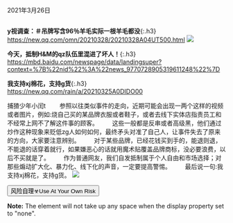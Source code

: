 2021年3月26日
```note
```
**y视调查：＃吊牌写含96％羊毛实际一根羊毛都没**{:.h3}<br>
https://new.qq.com/omn/20210328/20210328A04UT500.html
![](http://wx2.sinaimg.cn/large/d8b41602gy1gowg0hq0f2j20h10bk48f.jpg)

**今天，抵制H&M的qz队伍里混进了坏人！**{:.h3}<br>
https://mbd.baidu.com/newspage/data/landingsuper?context=%7B%22nid%22%3A%22news_9770728905319611248%22%7D

**我支持xj棉花，支持g货**{:.h3}<br>
https://new.qq.com/rain/a/20210325A0DIDO00

捕猹少年小闰t
　　参照以往类似事件的走向，近期可能会出现一两个这样的视频或者图片，例如:烧自己买的某品牌衣服或者鞋子，或者去线下实体店指责员工和不经常上网不了解这件事的顾客。
　　这些一般都是反串或者高级黑，他们通过炒作这种现象来贬低zg人如何如何，最终矛头对准了自己人，让事件失去了原来的方向，大家要注意辨别。
　　对于某些品牌，已经花钱买到手的，能退则退，不能退的话穿着就行，如果嫌恶心的话就用魔术贴覆盖品牌商标，没必要浪费，以后不买就是了。
　　作为普通网友，我们自发抵制属于个人自由和市场选择；对那些煽动扩大化、暴力化、线下化的声音，一定要提高警惕。
　　最后说一句:我支持xj棉花，支持g货。
![](https://inews.gtimg.com/newsapp_bt/0/13334470232/1000)

<button onclick="myFunction()">风险自理☣Use At Your Own Risk</button>

<div id="myDIV" style="display: none">

<u>zg大使应约赴法gw交b交涉，媒体披露现场“火药味十足</u>{:.h3}<br>
[https://baijiahao.baidu.com/s?id=1695173821537579921](https://baijiahao.baidu.com/s?id=1695173821537579921)

他们在意s形态着魔的z客和媒体裹挟下，根本不在乎事实的经纬，只要zz的正确。对于这种具有病态心理的sh绝不能惯着，一惯着他们就会疯得更厉害。

</div>

<p><b>Note:</b> The element will not take up any space when the display property set to "none".</p>

<script>
function myFunction() {
  var x = document.getElementById("myDIV");
  if (x.style.display === "none") {
    x.style.display = "block";
  } else {
    x.style.display = "none";
  }
}
</script>
